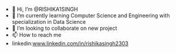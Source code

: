 - 👋 Hi, I’m @RISHIKA1SINGH
- 🌱 I’m currently learning Computer Science and Engineering with specialization in Data Science
- 💞️ I’m looking to collaborate on new project
- 📫 How to reach me
-   linkedin:www.linkedin.com/in/rishikasingh2303



